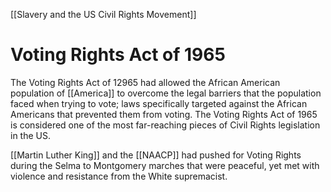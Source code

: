 [[Slavery and the US Civil Rights Movement]]
# Voting Rights Act of 1965
The Voting Rights Act of 12965 had allowed the African American population of [[America]] to overcome the legal barriers that the population faced when trying to vote; laws specifically targeted against the African Americans that prevented them from voting. The Voting Rights Act of 1965 is considered one of the most far-reaching pieces of Civil Rights legislation in the US.

[[Martin Luther King]] and the [[NAACP]] had pushed for Voting Rights during the Selma to Montgomery marches that were peaceful, yet met with violence and resistance from the White supremacist.